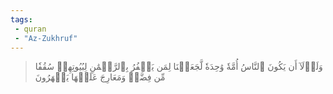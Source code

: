 ```yaml
---
tags: 
 - quran 
 - "Az-Zukhruf"
---
```


> وَلَوۡلَآ أَن يَكُونَ ٱلنَّاسُ أُمَّةٗ وَٰحِدَةٗ لَّجَعَلۡنَا لِمَن يَكۡفُرُ بِٱلرَّحۡمَٰنِ لِبُيُوتِهِمۡ سُقُفٗا مِّن فِضَّةٖ وَمَعَارِجَ عَلَيۡهَا يَظۡهَرُونَ

